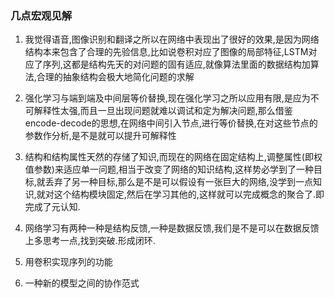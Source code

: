 ### 几点宏观见解

1. 我觉得语音,图像识别和翻译之所以在网络中表现出了很好的效果,是因为网络结构本来包含了合理的先验信息,比如说卷积对应了图像的局部特征,LSTM对应了序列,这都是结构先天的对问题的固有适应,就像算法里面的数据结构加算法,合理的抽象结构会极大地简化问题的求解

2. 强化学习与端到端及中间层等价替换,现在强化学习之所以应用有限,是应为不可解释性太强,而且一旦出现问题就难以调试和定为解决问题,那么借鉴encode-decode的思想,在网络中间引入节点,进行等价替换,在对这些节点的参数作分析,是不是就可以提升可解释性

3. 结构和结构属性天然的存储了知识,而现在的网络在固定结构上,调整属性(即权值参数)来适应单一问题,相当于改变了网络的知识结构,这样势必学到了一种目标,就丢弃了另一种目标,那么是不是可以假设有一张巨大的网络,没学到一点知识,就对这个结构模块固定,然后在学习其他的,这样就可以完成概念的聚合了.即完成了元认知.

4. 网络学习有两种一种是结构反馈,一种是数据反馈,我们是不是可以在数据反馈上多思考一点,找到突破.形成闭环.

5. 用卷积实现序列的功能

6. 一种新的模型之间的协作范式
